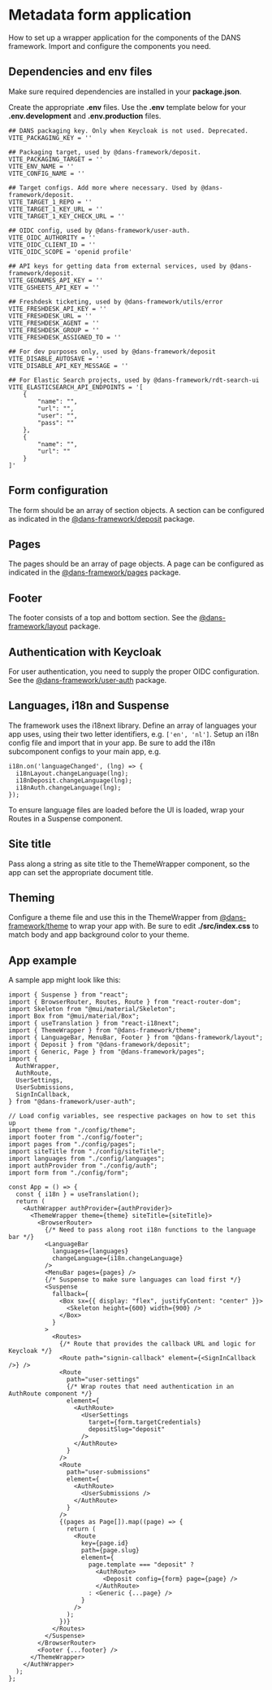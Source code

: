 # Metadata form application

How to set up a wrapper application for the components of the DANS framework. Import and configure the components you need.

## Dependencies and env files

Make sure required dependencies are installed in your **package.json**.

Create the appropriate **.env** files. Use the **.env** template below for your **.env.development** and **.env.production** files.

    ## DANS packaging key. Only when Keycloak is not used. Deprecated.
    VITE_PACKAGING_KEY = ''

    ## Packaging target, used by @dans-framework/deposit.
    VITE_PACKAGING_TARGET = ''
    VITE_ENV_NAME = ''
    VITE_CONFIG_NAME = ''

    ## Target configs. Add more where necessary. Used by @dans-framework/deposit.
    VITE_TARGET_1_REPO = ''
    VITE_TARGET_1_KEY_URL = ''
    VITE_TARGET_1_KEY_CHECK_URL = ''

    ## OIDC config, used by @dans-framework/user-auth.
    VITE_OIDC_AUTHORITY = ''
    VITE_OIDC_CLIENT_ID = ''
    VITE_OIDC_SCOPE = 'openid profile'

    ## API keys for getting data from external services, used by @dans-framework/deposit.
    VITE_GEONAMES_API_KEY = ''
    VITE_GSHEETS_API_KEY = ''

    ## Freshdesk ticketing, used by @dans-framework/utils/error
    VITE_FRESHDESK_API_KEY = ''
    VITE_FRESHDESK_URL = ''
    VITE_FRESHDESK_AGENT = ''
    VITE_FRESHDESK_GROUP = ''
    VITE_FRESHDESK_ASSIGNED_TO = ''

    ## For dev purposes only, used by @dans-framework/deposit
    VITE_DISABLE_AUTOSAVE = ''
    VITE_DISABLE_API_KEY_MESSAGE = ''

    ## For Elastic Search projects, used by @dans-framework/rdt-search-ui
    VITE_ELASTICSEARCH_API_ENDPOINTS = '[
        {
            "name": "",
            "url": "",
            "user": "",
            "pass": ""
        },
        {
            "name": "",
            "url": ""
        }
    ]'

## Form configuration

The form should be an array of section objects. A section can be configured as indicated in the [@dans-framework/deposit](deposit.md) package. 

## Pages

The pages should be an array of page objects. A page can be configured as indicated in the [@dans-framework/pages](pages.md) package. 

## Footer

The footer consists of a top and bottom section. See the [@dans-framework/layout](layout.md) package. 

## Authentication with Keycloak

For user authentication, you need to supply the proper OIDC configuration. See the [@dans-framework/user-auth](user-auth.md) package.

## Languages, i18n and Suspense

The framework uses the i18next library. Define an array of languages your app uses, using their two letter identifiers, e.g. `['en', 'nl']`. Setup an i18n config file and import that in your app. Be sure to add the i18n subcomponent configs to your main app, e.g.

    i18n.on('languageChanged', (lng) => {
      i18nLayout.changeLanguage(lng);
      i18nDeposit.changeLanguage(lng);
      i18nAuth.changeLanguage(lng);
    });

To ensure language files are loaded before the UI is loaded, wrap your Routes in a Suspense component.

## Site title

Pass along a string as site title to the ThemeWrapper component, so the app can set the appropriate document title.

## Theming

Configure a theme file and use this in the ThemeWrapper from [@dans-framework/theme](theme.md) to wrap your app with. Be sure to edit **./src/index.css** to match body and app background color to your theme.

## App example

A sample app might look like this:

    import { Suspense } from "react";
    import { BrowserRouter, Routes, Route } from "react-router-dom";
    import Skeleton from "@mui/material/Skeleton";
    import Box from "@mui/material/Box";
    import { useTranslation } from "react-i18next";
    import { ThemeWrapper } from "@dans-framework/theme";
    import { LanguageBar, MenuBar, Footer } from "@dans-framework/layout";
    import { Deposit } from "@dans-framework/deposit";
    import { Generic, Page } from "@dans-framework/pages";
    import {
      AuthWrapper,
      AuthRoute,
      UserSettings,
      UserSubmissions,
      SignInCallback,
    } from "@dans-framework/user-auth";

    // Load config variables, see respective packages on how to set this up
    import theme from "./config/theme";
    import footer from "./config/footer";
    import pages from "./config/pages";
    import siteTitle from "./config/siteTitle";
    import languages from "./config/languages";
    import authProvider from "./config/auth";
    import form from "./config/form";

    const App = () => {
      const { i18n } = useTranslation();
      return (
        <AuthWrapper authProvider={authProvider}>
          <ThemeWrapper theme={theme} siteTitle={siteTitle}>
            <BrowserRouter>
              {/* Need to pass along root i18n functions to the language bar */}
              <LanguageBar
                languages={languages}
                changeLanguage={i18n.changeLanguage}
              />
              <MenuBar pages={pages} />
              {/* Suspense to make sure languages can load first */}
              <Suspense
                fallback={
                  <Box sx={{ display: "flex", justifyContent: "center" }}>
                    <Skeleton height={600} width={900} />
                  </Box>
                }
              >
                <Routes>
                  {/* Route that provides the callback URL and logic for Keycloak */}
                  <Route path="signin-callback" element={<SignInCallback />} />
                  <Route
                    path="user-settings"
                    {/* Wrap routes that need authentication in an AuthRoute component */}
                    element={
                      <AuthRoute>
                        <UserSettings
                          target={form.targetCredentials}
                          depositSlug="deposit"
                        />
                      </AuthRoute>
                    }
                  />
                  <Route
                    path="user-submissions"
                    element={
                      <AuthRoute>
                        <UserSubmissions />
                      </AuthRoute>
                    }
                  />
                  {(pages as Page[]).map((page) => {
                    return (
                      <Route
                        key={page.id}
                        path={page.slug}
                        element={
                          page.template === "deposit" ?
                            <AuthRoute>
                              <Deposit config={form} page={page} />
                            </AuthRoute>
                          : <Generic {...page} />
                        }
                      />
                    );
                  })}
                </Routes>
              </Suspense>
            </BrowserRouter>
            <Footer {...footer} />
          </ThemeWrapper>
        </AuthWrapper>
      );
    };

